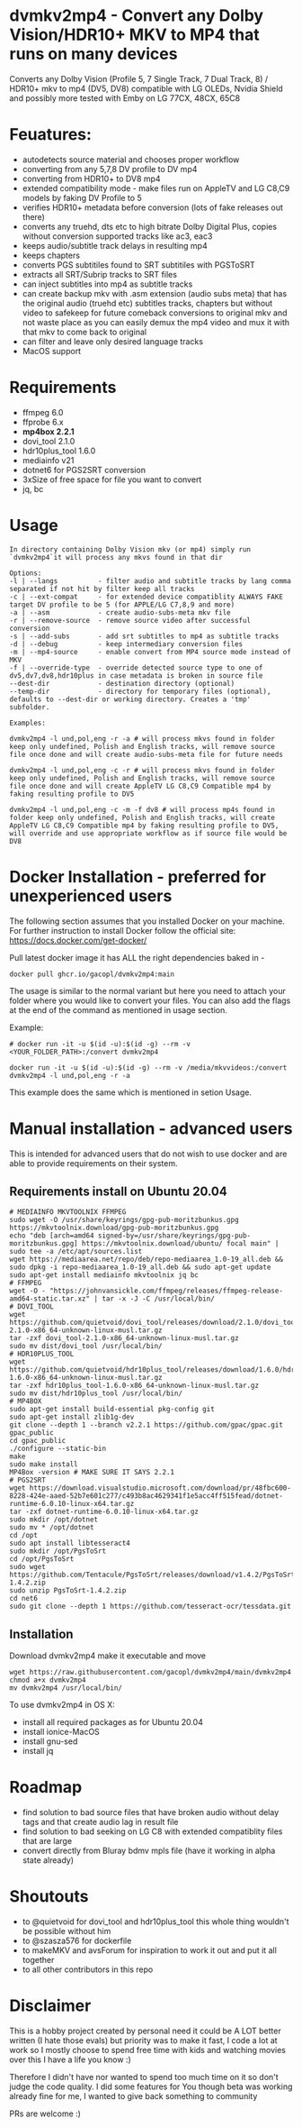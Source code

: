 # dvmkv2mp4 - Convert any Dolby Vision/HDR10+ MKV to MP4 that runs on many devices

Converts any Dolby Vision (Profile 5, 7 Single Track, 7 Dual Track, 8) / HDR10+ mkv to mp4 (DV5, DV8) compatible with LG OLEDs, Nvidia Shield and possibly more tested with Emby on LG 77CX, 48CX, 65C8

# Feuatures:
- autodetects source material and chooses proper workflow
- converting from any 5,7,8 DV profile to DV mp4
- converting from HDR10+ to DV8 mp4
- extended compatibility mode - make files run on AppleTV and LG C8,C9 models by faking DV Profile to 5
- verifies HDR10+ metadata before conversion (lots of fake releases out there)
- converts any truehd, dts etc to high bitrate Dolby Digital Plus, copies without conversion supported tracks like ac3, eac3
- keeps audio/subtitle track delays in resulting mp4
- keeps chapters
- converts PGS subtitiles found to SRT subtitiles with PGSToSRT
- extracts all SRT/Subrip tracks to SRT files
- can inject subtitles into mp4 as subtitle tracks
- can create backup mkv with .asm extension (audio subs meta) that has the original audio (truehd etc) subtitles tracks, chapters but without video to safekeep for future comeback conversions to original mkv and not waste place as you can easily demux the mp4 video and mux it with that mkv to come back to original
- can filter and leave only desired language tracks
- MacOS support

# Requirements
- ffmpeg 6.0
- ffprobe 6.x
- **mp4box 2.2.1**
- dovi_tool 2.1.0
- hdr10plus_tool 1.6.0
- mediainfo v21
- dotnet6 for PGS2SRT conversion
- 3xSize of free space for file you want to convert
- jq, bc


# Usage
```
In directory containing Dolby Vision mkv (or mp4) simply run `dvmkv2mp4`it will process any mkvs found in that dir

Options:
-l | --langs          - filter audio and subtitle tracks by lang comma separated if not hit by filter keep all tracks
-c | --ext-compat     - for extended device compatiblity ALWAYS FAKE target DV profile to be 5 (for APPLE/LG C7,8,9 and more)
-a | --asm            - create audio-subs-meta mkv file
-r | --remove-source  - remove source video after successful conversion
-s | --add-subs       - add srt subtitles to mp4 as subtitle tracks
-d | --debug          - keep intermediary conversion files
-m | --mp4-source     - enable convert from MP4 source mode instead of MKV
-f | --override-type  - override detected source type to one of dv5,dv7,dv8,hdr10plus in case metadata is broken in source file
--dest-dir            - destination directory (optional)
--temp-dir            - directory for temporary files (optional), defaults to --dest-dir or working directory. Creates a 'tmp' subfolder.

Examples:

dvmkv2mp4 -l und,pol,eng -r -a # will process mkvs found in folder keep only undefined, Polish and English tracks, will remove source file once done and will create audio-subs-meta file for future needs

dvmkv2mp4 -l und,pol,eng -c -r # will process mkvs found in folder keep only undefined, Polish and English tracks, will remove source file once done and will create AppleTV LG C8,C9 Compatible mp4 by faking resulting profile to DV5

dvmkv2mp4 -l und,pol,eng -c -m -f dv8 # will process mp4s found in folder keep only undefined, Polish and English tracks, will create AppleTV LG C8,C9 Compatible mp4 by faking resulting profile to DV5, will override and use appropriate workflow as if source file would be DV8
```


# Docker Installation - **preferred for unexperienced users**
The following section assumes that you installed Docker on your machine. For further instruction to install Docker follow the official site: https://docs.docker.com/get-docker/

Pull latest docker image it has ALL the right dependencies baked in - 

```docker pull ghcr.io/gacopl/dvmkv2mp4:main```


The usage is similar to the normal variant but here you need to attach your folder where you would like to convert your files. You can also add the flags at the end of the command as mentioned in usage section.

Example:
```
# docker run -it -u $(id -u):$(id -g) --rm -v <YOUR_FOLDER_PATH>:/convert dvmkv2mp4

docker run -it -u $(id -u):$(id -g) --rm -v /media/mkvvideos:/convert dvmkv2mp4 -l und,pol,eng -r -a
```
This example does the same which is mentioned in setion Usage.

# Manual installation - advanced users

This is intended for advanced users that do not wish to use docker and are able to provide requirements on their system.

## Requirements install on Ubuntu 20.04
```
# MEDIAINFO MKVTOOLNIX FFMPEG
sudo wget -O /usr/share/keyrings/gpg-pub-moritzbunkus.gpg https://mkvtoolnix.download/gpg-pub-moritzbunkus.gpg
echo "deb [arch=amd64 signed-by=/usr/share/keyrings/gpg-pub-moritzbunkus.gpg] https://mkvtoolnix.download/ubuntu/ focal main" | sudo tee -a /etc/apt/sources.list
wget https://mediaarea.net/repo/deb/repo-mediaarea_1.0-19_all.deb && sudo dpkg -i repo-mediaarea_1.0-19_all.deb && sudo apt-get update
sudo apt-get install mediainfo mkvtoolnix jq bc
# FFMPEG
wget -O - "https://johnvansickle.com/ffmpeg/releases/ffmpeg-release-amd64-static.tar.xz" | tar -x -J -C /usr/local/bin/
# DOVI_TOOL
wget https://github.com/quietvoid/dovi_tool/releases/download/2.1.0/dovi_tool-2.1.0-x86_64-unknown-linux-musl.tar.gz
tar -zxf dovi_tool-2.1.0-x86_64-unknown-linux-musl.tar.gz
sudo mv dist/dovi_tool /usr/local/bin/
# HDR10PLUS_TOOL
wget https://github.com/quietvoid/hdr10plus_tool/releases/download/1.6.0/hdr10plus_tool-1.6.0-x86_64-unknown-linux-musl.tar.gz
tar -zxf hdr10plus_tool-1.6.0-x86_64-unknown-linux-musl.tar.gz
sudo mv dist/hdr10plus_tool /usr/local/bin/
# MP4BOX
sudo apt-get install build-essential pkg-config git
sudo apt-get install zlib1g-dev
git clone --depth 1 --branch v2.2.1 https://github.com/gpac/gpac.git gpac_public
cd gpac_public
./configure --static-bin
make
sudo make install
MP4Box -version # MAKE SURE IT SAYS 2.2.1
# PGS2SRT
wget https://download.visualstudio.microsoft.com/download/pr/48fbc600-8228-424e-aaed-52b7e601c277/c493b8ac4629341f1e5acc4ff515fead/dotnet-runtime-6.0.10-linux-x64.tar.gz
tar -zxf dotnet-runtime-6.0.10-linux-x64.tar.gz
sudo mkdir /opt/dotnet
sudo mv * /opt/dotnet
cd /opt
sudo apt install libtesseract4
sudo mkdir /opt/PgsToSrt
cd /opt/PgsToSrt
sudo wget https://github.com/Tentacule/PgsToSrt/releases/download/v1.4.2/PgsToSrt-1.4.2.zip
sudo unzip PgsToSrt-1.4.2.zip
cd net6
sudo git clone --depth 1 https://github.com/tesseract-ocr/tessdata.git
```

## Installation
Download dvmkv2mp4 make it executable and move
```
wget https://raw.githubusercontent.com/gacopl/dvmkv2mp4/main/dvmkv2mp4
chmod a+x dvmkv2mp4
mv dvmkv2mp4 /usr/local/bin/
```

To use dvmkv2mp4 in OS X:
- install all required packages as for Ubuntu 20.04
- install ionice-MacOS
- install gnu-sed
- install jq

# Roadmap
- find solution to bad source files that have broken audio without delay tags and that create audio lag in result file
- find solution to bad seeking on LG C8 with extended compatiblity files that are large
- convert directly from Bluray bdmv mpls file (have it working in alpha state already)

# Shoutouts
* to @quietvoid for dovi_tool and hdr10plus_tool this whole thing wouldn't be possible without him
* to @szasza576 for dockerfile
* to makeMKV and avsForum for inspiration to work it out and put it all together
* to all other contributors in this repo

# Disclaimer
This is a hobby project created by personal need it could be A LOT better written (I hate those evals) but priority was to make it fast, I code a lot at work so I mostly choose to spend free time with kids and watching movies over this I have a life you know :) 

Therefore I didn't have nor wanted to spend too much time on it so don't judge the code quality. I did some features for You though beta was working already fine for me, I wanted to give back something to community

PRs are welcome :)
